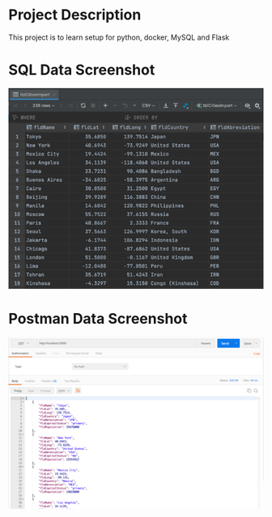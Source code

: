# Project Description
This project is to learn setup for python, docker, MySQL and Flask

# SQL Data Screenshot
![MySQL_data](screenshots/query.png)

# Postman Data Screenshot
![Postman_data](screenshots/postman.png)